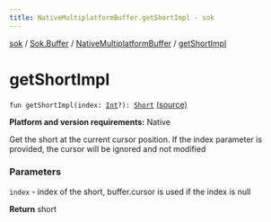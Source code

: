 ```yaml
---
title: NativeMultiplatformBuffer.getShortImpl - sok
---
```


[sok](../../index.html) / [Sok.Buffer](../index.html) / [NativeMultiplatformBuffer](index.html) / [getShortImpl](./get-short-impl.html)

# getShortImpl

`fun getShortImpl(index: `[`Int`](https://kotlinlang.org/api/latest/jvm/stdlib/kotlin/-int/index.html)`?): `[`Short`](https://kotlinlang.org/api/latest/jvm/stdlib/kotlin/-short/index.html) [(source)](https://github.com/SeekDaSky/Sok/tree/master/native/sok-native-linux/src/Sok/Buffer/NativeMultiplatformBuffer.kt#L114)

**Platform and version requirements:** Native

Get the short at the current cursor position. If the index parameter is provided, the cursor will be ignored and not modified

### Parameters

`index` - index of the short, buffer.cursor is used if the index is null

**Return**
short


